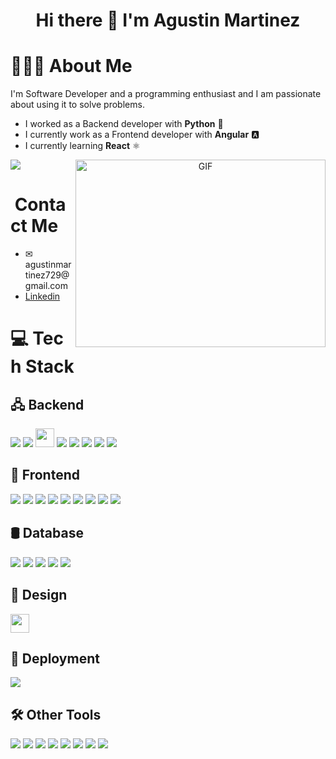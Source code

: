 <h1 align= 'center'> Hi there 👋 I'm Agustin Martinez</h1>
<h1>👨🏻‍💻&nbsp;About Me</h1>
<p>
  I'm Software Developer and a programming enthusiast and I am passionate about using it to solve problems.
</p>
<ul>
  <li>I worked as a Backend developer with <strong>Python</strong> 🐍</li>
  <li>I currently work as a Frontend developer with <strong>Angular</strong> 🅰</li>
  <li>I currently learning <strong>React</strong> ⚛️</li>
</ul>

<div>
  <img src="https://github-readme-stats.vercel.app/api/top-langs/?username=Agus7in&theme=blue-green">
  <a target="_blank" align="center">
    <img align="right" top="500" height="300" width="400" alt="GIF" src="https://media.giphy.com/media/SWoSkN6DxTszqIKEqv/giphy.gif">
  </a>
</div>

<h1>&nbsp;Contact Me</h1>
<ul>
  <li>✉ agustinmartinez729@gmail.com</li>
  <li>
    <a href="https://www.linkedin.com/in/agustin-nicolas-martinez/" class="text-decoration=none">Linkedin</a>
  </li>
</ul>

<h1>💻&nbsp;Tech Stack</h1>

<h2>🖧&nbsp;Backend</h2>

<div align="start">
  <img src="https://img.shields.io/badge/Python-3776AB?style=for-the-badge&logo=python&logoColor=white">
  <img src="https://img.shields.io/badge/Flask-000000?style=for-the-badge&logo=flask&logoColor=white">
  <img margin-top="10px" padding-top="10px" height="30px" src="https://fastapi.tiangolo.com/img/logo-margin/logo-teal.png">
  <img src="https://upload.wikimedia.org/wikipedia/commons/e/e4/Robot-framework-logo.png">
  <img src="https://img.shields.io/badge/Java-ED8B00?style=for-the-badge&logo=openjdk&logoColor=white">
  <img src="https://img.shields.io/badge/Spring-6DB33F?style=for-the-badge&logo=spring&logoColor=white">
  <img src="https://img.shields.io/badge/C%23-239120?style=for-the-badge&logo=c-sharp&logoColor=white">
  <img src="https://img.shields.io/badge/.NET-5C2D91?style=for-the-badge&logo=.net&logoColor=white">
</div>


<h2>📱&nbsp;Frontend</h2>
<div align="start">
  <img src="https://img.shields.io/badge/HTML5-E34F26?style=for-the-badge&logo=html5&logoColor=white">
  <img src="https://img.shields.io/badge/CSS3-1572B6?style=for-the-badge&logo=css3&logoColor=white">
  <img src="https://img.shields.io/badge/Sass-CC6699?style=for-the-badge&logo=sass&logoColor=white">
  <img src="https://img.shields.io/badge/Tailwind_CSS-38B2AC?style=for-the-badge&logo=tailwind-css&logoColor=white">
  <img src="https://img.shields.io/badge/JavaScript-F7DF1E?style=for-the-badge&logo=javascript&logoColor=black">
  <img src="https://img.shields.io/badge/TypeScript-007ACC?style=for-the-badge&logo=typescript&logoColor=white">
  <img src="https://img.shields.io/badge/Angular-DD0031?style=for-the-badge&logo=angular&logoColor=white">
  <img src="https://img.shields.io/badge/React-20232A?style=for-the-badge&logo=react&logoColor=61DAFB">
  <img src="https://img.shields.io/badge/Bootstrap-563D7C?style=for-the-badge&logo=bootstrap&logoColor=white">
</div>

<h2>🛢️&nbsp;Database</h2>
<div align="start">
  <img src="https://img.shields.io/badge/MongoDB-4EA94B?style=for-the-badge&logo=mongodb&logoColor=white">
  <img src="https://img.shields.io/badge/MySQL-005C84?style=for-the-badge&logo=mysql&logoColor=white">
  <img src="https://img.shields.io/badge/Microsoft_SQL_Server-CC2927?style=for-the-badge&logo=microsoft-sql-server&logoColor=white">
  <img src="https://img.shields.io/badge/Oracle-F80000?style=for-the-badge&logo=Oracle&logoColor=white">
  <img src="https://img.shields.io/badge/PostgreSQL-316192?style=for-the-badge&logo=postgresql&logoColor=white">
</div>

<h2>🎨&nbsp;Design</h2>
<img src="https://img.shields.io/badge/Figma-F24E1E?style=for-the-badge&logo=figma&logoColor=white" height="30px" margin-top="10px">

<h2>🚀&nbsp;Deployment</h2>
<img src="https://img.shields.io/badge/docker-%230db7ed.svg?style=for-the-badge&logo=docker&logoColor=white">

<h2>🛠️&nbsp;Other Tools</h2>
<div align="start">
  <img src="https://img.shields.io/badge/GIT-E44C30?style=for-the-badge&logo=git&logoColor=white">
  <img src="https://img.shields.io/badge/github-181717.svg?style=for-the-badge&logo=github&logoColor=white">
  <img src="https://img.shields.io/badge/gitlab-181717.svg?style=for-the-badge&logo=gitlab&logoColor=white">
  <img src="https://img.shields.io/badge/Visual_Studio-5C2D91?style=for-the-badge&logo=visual%20studio&logoColor=white">
  <img src="https://img.shields.io/badge/Visual_Studio_Code-0078D4?style=for-the-badge&logo=visual%20studio%20code&logoColor=white">
  <img src="https://img.shields.io/badge/Jira-0052CC?style=for-the-badge&logo=Jira&logoColor=white">
  <img src="https://img.shields.io/badge/Linux-FCC624?style=for-the-badge&logo=linux&logoColor=black">
  <img src="https://img.shields.io/badge/Windows-0078D6?style=for-the-badge&logo=windows&logoColor=white">
</div>
